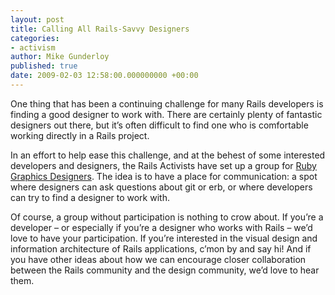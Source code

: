 ```yaml
---
layout: post
title: Calling All Rails-Savvy Designers
categories:
- activism
author: Mike Gunderloy
published: true
date: 2009-02-03 12:58:00.000000000 +00:00
---
```

<p>One thing that has been a continuing challenge for many Rails developers is finding a good designer to work with. There are certainly plenty of fantastic designers out there, but it&#8217;s often difficult to find one who is comfortable working directly in a Rails project.</p>
<p>In an effort to help ease this challenge, and at the behest of some interested developers and designers, the Rails Activists have set up a group for <a href="http://groups.google.com/group/ruby-graphic-designers">Ruby Graphics Designers</a>. The idea is to have a place for communication: a spot where designers can ask questions about git or erb, or where developers can try to find a designer to work with.</p>
<p>Of course, a group without participation is nothing to crow about. If you&#8217;re a developer &#8211; or especially if you&#8217;re a designer who works with Rails &#8211; we&#8217;d love to have your participation. If you&#8217;re interested in the visual design and information architecture of Rails applications, c&#8217;mon by and say hi! And if you have other ideas about how we can encourage closer collaboration between the Rails community and the design community, we&#8217;d love to hear them.</p>